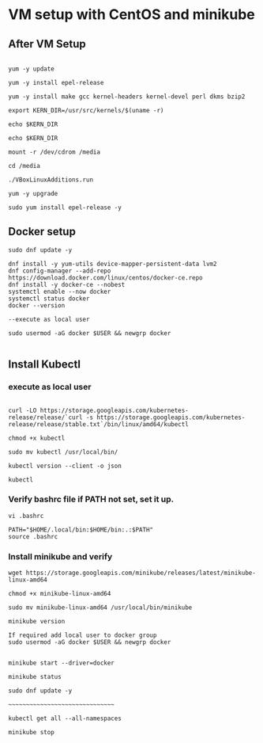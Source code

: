 # VM setup with CentOS and minikube


## After VM Setup

```

yum -y update

yum -y install epel-release

yum -y install make gcc kernel-headers kernel-devel perl dkms bzip2

export KERN_DIR=/usr/src/kernels/$(uname -r)

echo $KERN_DIR

echo $KERN_DIR

mount -r /dev/cdrom /media

cd /media

./VBoxLinuxAdditions.run 

yum -y upgrade

sudo yum install epel-release -y

```

## Docker setup

```
sudo dnf update -y

dnf install -y yum-utils device-mapper-persistent-data lvm2
dnf config-manager --add-repo https://download.docker.com/linux/centos/docker-ce.repo
dnf install -y docker-ce --nobest
systemctl enable --now docker
systemctl status docker
docker --version

--execute as local user

sudo usermod -aG docker $USER && newgrp docker


```

## Install Kubectl

### execute as local user

```

curl -LO https://storage.googleapis.com/kubernetes-release/release/`curl -s https://storage.googleapis.com/kubernetes-release/release/stable.txt`/bin/linux/amd64/kubectl

chmod +x kubectl

sudo mv kubectl /usr/local/bin/

kubectl version --client -o json

kubectl
```

### Verify bashrc file if PATH not set, set it up.

```
vi .bashrc

PATH="$HOME/.local/bin:$HOME/bin:.:$PATH"
source .bashrc

```


### Install minikube and verify

```
wget https://storage.googleapis.com/minikube/releases/latest/minikube-linux-amd64

chmod +x minikube-linux-amd64

sudo mv minikube-linux-amd64 /usr/local/bin/minikube

minikube version

If required add local user to docker group
sudo usermod -aG docker $USER && newgrp docker


minikube start --driver=docker

minikube status

sudo dnf update -y

~~~~~~~~~~~~~~~~~~~~~~~~~~~~~~

kubectl get all --all-namespaces

minikube stop

```